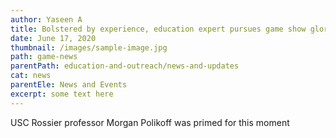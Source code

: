 ```yaml
---
author: Yaseen A
title: Bolstered by experience, education expert pursues game show glory
date: June 17, 2020
thumbnail: /images/sample-image.jpg
path: game-news
parentPath: education-and-outreach/news-and-updates
cat: news
parentEle: News and Events
excerpt: some text here
---
```

USC Rossier professor Morgan Polikoff was primed for this moment
